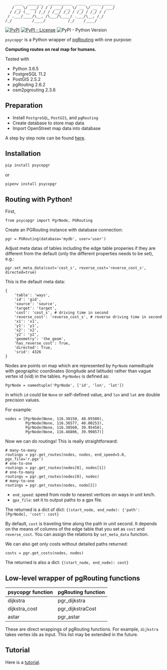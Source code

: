         ____  _______  ___________  ____  ____ ______
       / __ \/ ___/ / / / ___/ __ \/ __ \/ __ `/ ___/
      / /_/ (__  ) /_/ / /__/ /_/ / /_/ / /_/ / /
     / .___/____/\__, /\___/\____/ .___/\__, /_/
    /_/         /____/          /_/    /____/

[![PyPI](https://img.shields.io/pypi/v/psycopgr.svg)](https://pypi.org/project/psycopgr/)
[![PyPI - License](https://img.shields.io/pypi/l/psycopgr.svg)](https://pypi.org/project/psycopgr/)
![PyPI - Python Version](https://img.shields.io/pypi/pyversions/psycopgr.svg)

`psycopgr` is a Python wrapper of [pgRouting](http://pgrouting.org/) with one purpose:

**Computing routes on real map for humans.**

Tested with

- Python 3.6.5
- PostgreSQL 11.2
- PostGIS 2.5.2
- pgRouting 2.6.2
- osm2pgrouting 2.3.6

## Preparation 

- Install `PostgreSQL`, `PostGIS`, and `pgRouting`
- Create database to store map data
- Import OpenStreet map data into database

A step by step note can be found [here](https://herrkaefer.com/2016/08/30/pgrouting-notes/).

## Installation

```sh
pip install psycopgr
```

or

```sh
pipenv install psycopgr
```

## Routing with Python!

First,

```
from psycopgr import PgrNode, PGRouting
```

Create an PGRouting instance with database connection:

```
pgr = PGRouting(database='mydb', user='user')
```

Adjust meta datas of tables including the edge table properies if they are different from the default (only the different properties needs to be set), e.g.:

```
pgr.set_meta_data(cost='cost_s', reverse_cost='reverse_cost_s', directed=true)
```

This is the default meta data:

```
{
    'table': 'ways',
    'id': 'gid',
    'source': 'source',
    'target': 'target',
    'cost': 'cost_s', # driving time in second
    'reverse_cost': 'reverse_cost_s', # reverse driving time in second
    'x1': 'x1',
    'y1': 'y1',
    'x2': 'x2',
    'y2': 'y2',
    'geometry': 'the_geom',
    'has_reverse_cost': True,
    'directed': True,
    'srid': 4326
}
```

Nodes are points on map which are represented by `PgrNode` namedtuple with geographic coordinates (longitude and latitude) rather than vague vertex id (vid) in the tables. `PgrNodes` is defined as:

```
PgrNode = namedtuple('PgrNode', ['id', 'lon', 'lat'])
```

in which `id` could be `None` or self-defined value, and `lon` and `lat` are double precision values. 

For example:

```
nodes = [PgrNode(None, 116.30150, 40.05500),
         PgrNode(None, 116.36577, 40.00253),
         PgrNode(None, 116.30560, 39.95458),
         PgrNode(None, 116.46806, 39.99857)]
```

Now we can do routings! This is really straightforward:

```
# many-to-many
routings = pgr.get_routes(nodes, nodes, end_speed=5.0, pgx_file='r.pgx')
# one-to-one
routings = pgr.get_routes(nodes[0], nodes[1])
# one-to-many
routings = pgr.get_routes(nodes[0], nodes)
# many-to-one
routings = pgr.get_routes(nodes, node[2])
```

- `end_speed`: speed from node to nearest vertices on ways in unit km/h.
- `gpx_file`: set it to output paths to a gpx file.

The returned is a dict of dict: `{(start_node, end_node): {'path': [PgrNode], 'cost': cost}`

By default, `cost` is traveling time along the path in unit second. It depends on the means of columns of the edge table that you set as `cost` and `reverse_cost`. You can assign the relations by `set_meta_data` function.

We can also get only costs without detailed paths returned:

```
costs = pgr.get_costs(nodes, nodes)
```

The returned is also a dict: `{(start_node, end_node): cost}`

## Low-level wrapper of pgRouting functions

| psycopgr function | pgRouting function |
| :---------------- | :----------------- |
| dijkstra          | pgr_dijkstra       |
| dijkstra_cost     | pgr_dijkstraCost   |
| astar             | pgr_astar          |

These are direct wrappings of pgRouting functions. For example, `dijkstra` takes vertex ids as input. This list may be extended in the future.

## Tutorial

Here is a [tutorial](https://herrkaefer.com/2016/09/01/psycopgr-tutorial/).

